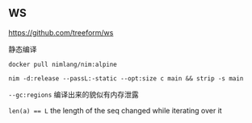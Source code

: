 
## WS

https://github.com/treeform/ws


静态编译

`docker pull nimlang/nim:alpine`

```
nim -d:release --passL:-static --opt:size c main && strip -s main
```

`--gc:regions` 编译出来的貌似有内存泄露

`len(a) == L` the length of the seq changed while iterating over it

